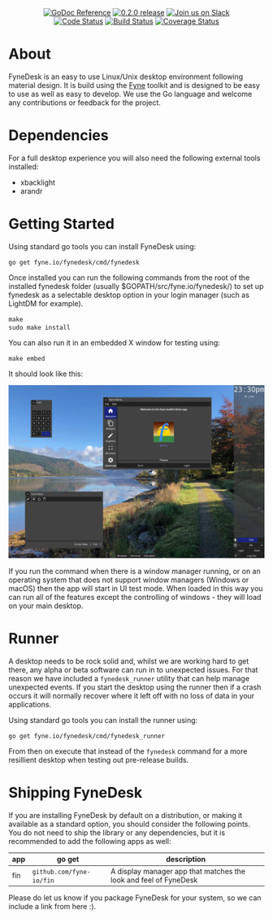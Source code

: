 <p align="center">
  <a href="https://godoc.org/fyne.io/fynedesk" title="GoDoc Reference" rel="nofollow"><img src="https://img.shields.io/badge/go-documentation-blue.svg?style=flat" alt="GoDoc Reference"></a>
  <a href="https://github.com/fyne-io/fynedesk/releases/tag/v0.2.0" title="0.2.0 Release" rel="nofollow"><img src="https://img.shields.io/badge/version-0.2.0-blue.svg?style=flat" alt="0.2.0 release"></a>
  <a href='http://gophers.slack.com/messages/fyne'><img src='https://img.shields.io/badge/join-us%20on%20slack-gray.svg?longCache=true&logo=slack&colorB=blue' alt='Join us on Slack' /></a>

  <br />
  <a href="https://goreportcard.com/report/fyne.io/fynedesk"><img src="https://goreportcard.com/badge/fyne.io/fynedesk" alt="Code Status" /></a>
  <a href="https://github.com/fyne-io/fynedesk/actions"><img src="https://github.com/fyne-io/fynedesk/workflows/Platform%20Tests/badge.svg" alt="Build Status" /></a>
  <a href='https://coveralls.io/github/fyne-io/fynedesk?branch=develop'><img src='https://coveralls.io/repos/github/fyne-io/fynedesk/badge.svg?branch=develop' alt='Coverage Status' /></a>
</p>

# About

FyneDesk is an easy to use Linux/Unix desktop environment following material design.
It is build using the [Fyne](https://fyne.io) toolkit and is designed to be
easy to use as well as easy to develop. We use the Go language and welcome
any contributions or feedback for the project.

# Dependencies

For a full desktop experience you will also need the following external tools installed:

- xbacklight
- arandr

# Getting Started

Using standard go tools you can install FyneDesk using:
```
go get fyne.io/fynedesk/cmd/fynedesk
```

Once installed you can run the following commands from the root of the installed fynedesk folder (usually $GOPATH/src/fyne.io/fynedesk/) to set up fynedesk as a selectable desktop option in your login manager (such as LightDM for example).
```
make
sudo make install
```

You can also run it in an embedded X window for testing using:

    make embed

It should look like this:

<p align="center" markdown="1">
  <img src="desktop-dark-current.png" alt="Fyne Desktop - Dark" />
</p>

If you run the command when there is a window manager running, or on
an operating system that does not support window managers (Windows or
macOS) then the app will start in UI test mode.
When loaded in this way you can run all of the features except the
controlling of windows - they will load on your main desktop.

# Runner

A desktop needs to be rock solid and, whilst we are working hard to get there,
any alpha or beta software can run in to unexpected issues. 
For that reason we have included a `fynedesk_runner` utility that can help
manage unexpected events. If you start the desktop using the runner then
if a crash occurs it will normally recover where it left off with no loss
of data in your applications.

Using standard go tools you can install the runner using:

    go get fyne.io/fynedesk/cmd/fynedesk_runner

From then on execute that instead of the `fynedesk` command for a more 
resillient desktop when testing out pre-release builds.

# Shipping FyneDesk

If you are installing FyneDesk by default on a distribution, or making it available as a standard option, you should consider the following points.
You do not need to ship the library or any dependencies, but it is recommended to add the following apps as well:

| app | go get | description |
| --- | ------ | ----------- |
| fin | `github.com/fyne-io/fin` | A display manager app that matches the look and feel of FyneDesk |

Please do let us know if you package FyneDesk for your system, so we can include a link from here :).
